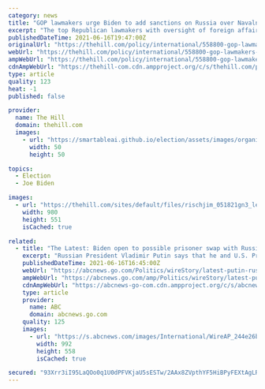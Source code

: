 ```yaml
---
category: news
title: "GOP lawmakers urge Biden to add sanctions on Russia over Navalny poisoning"
excerpt: "The top Republican lawmakers with oversight of foreign affairs are raising concerns that President Biden is pulling his punches on Russian President Vladimir Putin, following their summit in Geneva on Wednesday."
publishedDateTime: 2021-06-16T19:47:00Z
originalUrl: "https://thehill.com/policy/international/558800-gop-lawmakers-urge-biden-to-add-sanctions-on-russia-over-navalny"
webUrl: "https://thehill.com/policy/international/558800-gop-lawmakers-urge-biden-to-add-sanctions-on-russia-over-navalny"
ampWebUrl: "https://thehill.com/policy/international/558800-gop-lawmakers-urge-biden-to-add-sanctions-on-russia-over-navalny?amp"
cdnAmpWebUrl: "https://thehill-com.cdn.ampproject.org/c/s/thehill.com/policy/international/558800-gop-lawmakers-urge-biden-to-add-sanctions-on-russia-over-navalny?amp"
type: article
quality: 123
heat: -1
published: false

provider:
  name: The Hill
  domain: thehill.com
  images:
    - url: "https://smartableai.github.io/election/assets/images/organizations/thehill.com-50x50.jpg"
      width: 50
      height: 50

topics:
  - Election
  - Joe Biden

images:
  - url: "https://thehill.com/sites/default/files/rischjim_051821gn3_lead.jpg"
    width: 980
    height: 551
    isCached: true

related:
  - title: "The Latest: Biden open to possible prisoner swap with Russia"
    excerpt: "Russian President Vladimir Putin says that he and U.S. President Joe Biden have agreed to start consultations on cybersecurity"
    publishedDateTime: 2021-06-16T16:45:00Z
    webUrl: "https://abcnews.go.com/Politics/wireStory/latest-putin-russia-us-return-ambassadors-posts-78316331"
    ampWebUrl: "https://abcnews.go.com/amp/Politics/wireStory/latest-putin-russia-us-return-ambassadors-posts-78316331"
    cdnAmpWebUrl: "https://abcnews-go-com.cdn.ampproject.org/c/s/abcnews.go.com/amp/Politics/wireStory/latest-putin-russia-us-return-ambassadors-posts-78316331"
    type: article
    provider:
      name: ABC
      domain: abcnews.go.com
    quality: 125
    images:
      - url: "https://s.abcnews.com/images/International/WireAP_244e26b298cd45f996df15ea2fdf2fc4_16x9_992.jpg"
        width: 992
        height: 558
        isCached: true

secured: "93Xrr3iI95LaQOo0q1U0dPFVKjaU5sESTw/2AAx8ZVpthYF5HiBPyFEXtAgLR2GBAbWPwnlTXXYIGbj5OGnYRuzMZpZTCMBkojbgr2MllqUxbx1GDLOXz+IsAFll8AWrV4yN+quasHcbPoZRfBwvv8/xD7mjb9R28IRz+KkiSoMyF7fW1S1wDLw71qQupzih6rPdTlk+5XMc8CZphIc0iAc6bEtg+asODMZltW7qyiXZRm1x3h3qJy1L/VIVVNAdXLIrUw2tQcXiZz8+/FKv3vofG5xAluAdE+2zw2ZKJlF+AjHm+s2AzfL+A4RoWA9PpDXY7OzgIIVCa5m0Tg9usx/zzpxf3+aqGv95mDYMETw=;4mHD5r8K6cRGap4GyuyIgA=="
---
```



